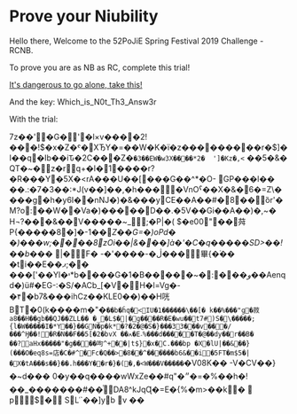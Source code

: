 # Prove your Niubility

Hello there, Welcome to the 52PoJiE Spring Festival 2019 Challenge - RCNB.

To prove you are as NB as RC, complete this trial!

[It's dangerous to go alone, take this!](//rcnb.xyz)

And the key: Which_is_N0t_Th3_Answ3r

With the trial:

7z��'�G�֐'�l×v����2!���!$�x�Z�ˤ�XЂY�=��W�K�ï�z���������r�$]�I��q�Ib��iԎ�2C���Z�`�3��EW�w3X����*2�	']�Kz�,<`	��5�&�
QT�~�z�rq+�I�1԰����r?�R���Y�5X�<rA���U��[���G��^*�O- GP���l��
��.:�7�3��:*J(v��]��,�h����VnOˁ��X�&�6�=Z\����g�h�y6I��nNJ�)�&���yCE��A��#�8��ȍr'�M\?o:��W��Va�)�����D��.�5V��Gi��A��)�,~�	H¬?���&��V�����~_;�P|�(
$�e00"��荈P{�����8�]�-1��_Z��G=�)oPd�
�)���w;����8zOi��|&���]à�'�C�q�����SD>��!��b��_� |�F�
-�'����-�ڷ���畢{�ٙ��	�ti��E��ޕ;��
���['��Yl�י*b����G�1�B�����~�:*�و*��׉��Aenqd�)ü#�EG-:�S/�ACb_[�V�H�l=Vg�-
�۴�b7&���ihCz��KLE0��)��H咣BT�0(k����m�"�`��b�ĥq�<IU�1������\��[�
k��%���"ɡ�菽a8��H��gb��QJ��ZLL��
�_�L$�|�ɡ����R�E�wu��t7#)S�\�����;{l�W�����I�*Y��}��GN�p�k*�?�2�@�S�}���33���v���/���^Ӈ��!�R�N��F��5[�2�bvX ��ߍ�E؞%���d�����T�@��dy��r��B�	��?aHx�����"�g����呴^+��|t$}�x�C.���bp
�X�lU|��&׶��}(���O�eq8s=店�C�#^�Fc�Q��>�8��^���֙���b6&��i�5FT�m$5�|�X�tA���s��}��.h���Y��r�}�(�,�<W���V�����`�V08K�� -V�CV��}�~d��� 0�y��q����wWxZe��#q"�״�=�%��h�!��_�������#��ᷫDA8^kJqɊ�=E�{%�m>��k� 	p$�
SL˓`��]yb
v
��